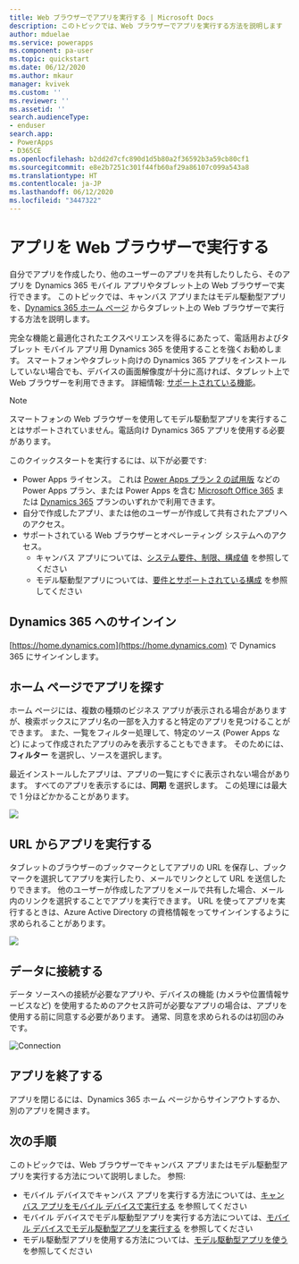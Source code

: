 ```yaml
---
title: Web ブラウザーでアプリを実行する | Microsoft Docs
description: このトピックでは、Web ブラウザーでアプリを実行する方法を説明します
author: mduelae
ms.service: powerapps
ms.component: pa-user
ms.topic: quickstart
ms.date: 06/12/2020
ms.author: mkaur
manager: kvivek
ms.custom: ''
ms.reviewer: ''
ms.assetid: ''
search.audienceType:
- enduser
search.app:
- PowerApps
- D365CE
ms.openlocfilehash: b2dd2d7cfc890d1d5b80a2f36592b3a59cb80cf1
ms.sourcegitcommit: e8e2b7251c301f44fb60af29a86107c099a543a8
ms.translationtype: HT
ms.contentlocale: ja-JP
ms.lasthandoff: 06/12/2020
ms.locfileid: "3447322"
---
```

# <a name="run-an-app-in-a-web-browser"></a>アプリを Web ブラウザーで実行する
自分でアプリを作成したり、他のユーザーのアプリを共有したりしたら、そのアプリを Dynamics 365 モバイル アプリやタブレット上の Web ブラウザーで実行できます。 このトピックでは、キャンバス アプリまたはモデル駆動型アプリを、[Dynamics 365 ホーム ページ](https://home.dynamics.com) からタブレット上の Web ブラウザーで実行する方法を説明します。

完全な機能と最適化されたエクスペリエンスを得るにあたって、電話用およびタブレット モバイル アプリ用 Dynamics 365 を使用することを強くお勧めします。 スマートフォンやタブレット向けの Dynamics 365 アプリをインストールしていない場合でも、デバイスの画面解像度が十分に高ければ、タブレット上で Web ブラウザーを利用できます。 詳細情報: [サポートされている機能](https://docs.microsoft.com/dynamics365/mobile-app/support-phones-tablets#supported-devices-for-the-mobile-app)。

> [!NOTE]
> スマートフォンの Web ブラウザーを使用してモデル駆動型アプリを実行することはサポートされていません。電話向け Dynamics 365 アプリを使用する必要があります。

このクイックスタートを実行するには、以下が必要です:
- Power Apps ライセンス。 これは [Power Apps プラン 2 の試用版](https://docs.microsoft.com/powerapps/maker/signup-for-powerapps) などの Power Apps プラン、または Power Apps を含む [Microsoft Office 365](https://signup.microsoft.com/Signup?OfferId=467eab54-127b-42d3-b046-3844b860bebf&dl=O365_BUSINESS_PREMIUM&ali=1) または [Dynamics 365](https://dynamics.microsoft.com/pricing/) プランのいずれかで利用できます。 
- 自分で作成したアプリ、または他のユーザーが作成して共有されたアプリへのアクセス。
- サポートされている Web ブラウザーとオペレーティング システムへのアクセス。
   - キャンバス アプリについては、[システム要件、制限、構成値](../maker/canvas-apps/limits-and-config.md) を参照してください
   - モデル駆動型アプリについては、[要件とサポートされている構成](https://docs.microsoft.com/power-platform/admin/online-requirements) を参照してください


## <a name="sign-in-to-dynamics-365"></a>Dynamics 365 へのサインイン
[https://home.dynamics.com](https://home.dynamics.com) で Dynamics 365 にサインインします。

## <a name="find-an-app-on-the-home-page"></a>ホーム ページでアプリを探す
ホーム ページには、複数の種類のビジネス アプリが表示される場合がありますが、検索ボックスにアプリ名の一部を入力すると特定のアプリを見つけることができます。 また、一覧をフィルター処理して、特定のソース (Power Apps など) によって作成されたアプリのみを表示することもできます。 そのためには、**フィルター** を選択し、ソースを選択します。

最近インストールしたアプリは、アプリの一覧にすぐに表示されない場合があります。 すべてのアプリを表示するには、**同期** を選択します。 この処理には最大で 1 分ほどかかることがあります。

![](./media/run-app-browser/dynamics-365-home.png)


## <a name="run-an-app-from-a-url"></a>URL からアプリを実行する
タブレットのブラウザーのブックマークとしてアプリの URL を保存し、ブックマークを選択してアプリを実行したり、メールでリンクとして URL を送信したりできます。 他のユーザーが作成したアプリをメールで共有した場合、メール内のリンクを選択することでアプリを実行できます。 URL を使ってアプリを実行するときは、Azure Active Directory の資格情報をってサインインするように求められることがあります。

![](./media/run-app-browser/web-login.png)

## <a name="connect-to-data"></a>データに接続する
データ ソースへの接続が必要なアプリや、デバイスの機能 (カメラや位置情報サービスなど) を使用するためのアクセス許可が必要なアプリの場合は、アプリを使用する前に同意する必要があります。 通常、同意を求められるのは初回のみです。

![Connection](./media/run-app-browser/app-connection.png)

## <a name="close-an-app"></a>アプリを終了する
アプリを閉じるには、Dynamics 365 ホーム ページからサインアウトするか、別のアプリを開きます。

## <a name="next-steps"></a>次の手順
このトピックでは、Web ブラウザーでキャンバス アプリまたはモデル駆動型アプリを実行する方法について説明しました。 参照:
- モバイル デバイスでキャンバス アプリを実行する方法については、[キャンバス アプリをモバイル デバイスで実行する](run-app-client.md) を参照してください
- モバイル デバイスでモデル駆動型アプリを実行する方法については、[モバイル デバイスでモデル駆動型アプリを実行する](run-app-client-model-driven.md) を参照してください
- モデル駆動型アプリを使用する方法については、[モデル駆動型アプリを使う](use-model-driven-apps.md) を参照してください

